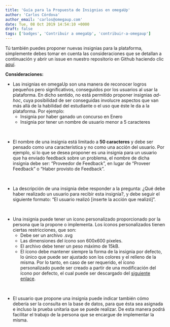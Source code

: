 ```yaml
---
title: 'Guía para la Propuesta de Insignias en omegaUp'
author: 'Carlos Córdova'
author_email: 'carlos@omegaup.com'
date: Tue, 08 Oct 2019 14:54:10 +0000
draft: false
tags: ['badges', 'Contribuir a omegaUp', 'contribuir-a-omegaup']
---
```


Tú también puedes proponer nuevas insignias para la plataforma, simplemente debes tomar en cuenta las consideraciones que se detallan a continuación y abrir un issue en nuestro repositorio en Github haciendo clic [aquí](https://github.com/omegaup/omegaup/issues/new?assignees=&labels=&template=propuesta-para-nueva-insignia.md&title=%5BBadge+Proposal%5D+Nombre+de+la+Insignia).

**Consideraciones:**

*   Las insignias en omegaUp son una manera de reconocer logros pequeños pero significativos, conseguidos por los usuarios al usar la plataforma. En dicho sentido, no está permitido proponer insignias _ad-hoc_, cuya posibilidad de ser conseguidas involucre aspectos que van más allá de la habilidad del estudiante o el uso que éste le da a la plataforma. Por ejemplo:
    *   Insignia por haber ganado un concurso en Enero
    *   Insignia por tener un nombre de usuario menor a 5 caracteres

 

*   El nombre de una insignia está limitado a **50 caracteres** y debe ser pensado como una característica y no como una acción del usuario. Por ejemplo, si lo que se desea proponer es una insignia para un usuario que ha enviado feedback sobre un problema, el nombre de dicha insignia debe ser: “Proveedor de Feedback”, en lugar de “Proveer Feedback” o “Haber provisto de Feedback”.

 

*   La descripción de una insignia debe responder a la pregunta: ¿Qué debe haber realizado un usuario para recibir esta insignia?, y debe seguir el siguiente formato: “El usuario realizó \[inserte la acción que realizó\]”.

 

*   Una insignia puede tener un ícono personalizado proporcionado por la persona que la propone o implementa. Los íconos personalizados tienen ciertas restricciones, que son:
    *   Debe ser un archivo .svg
    *   Las dimensiones del ícono son 600x600 píxeles.
    *   El archivo debe tener un peso máximo de 15kB.
    *   El ícono debe mantener siempre la forma de la insignia por defecto, lo único que puede ser ajustado son los colores y el relleno de la misma. Por lo tanto, en caso de ser requerido, el ícono personalizado puede ser creado a partir de una modificación del ícono por defecto, el cual puede ser descargado del [siguiente enlace](https://raw.githubusercontent.com/omegaup/omegaup/master/frontend/badges/default_icon.svg).

 

*   El usuario que propone una insignia puede indicar también cómo debería ser la consulta en la base de datos, para que ésta sea asignada e incluso la prueba unitaria que se puede realizar. De esta manera podrá facilitar el trabajo de la persona que se encargue de implementar la misma.